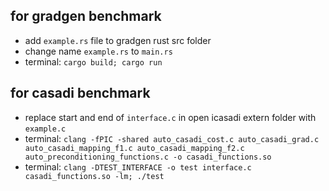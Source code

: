 ## for gradgen benchmark
- add `example.rs` file to gradgen rust src folder
- change name `example.rs` to `main.rs`
- terminal: `cargo build; cargo run`

## for casadi benchmark
- replace start and end of `interface.c` in open icasadi extern folder with `example.c`
- terminal: `clang -fPIC -shared auto_casadi_cost.c auto_casadi_grad.c auto_casadi_mapping_f1.c auto_casadi_mapping_f2.c auto_preconditioning_functions.c -o casadi_functions.so`
- terminal: `clang -DTEST_INTERFACE -o test interface.c casadi_functions.so -lm; ./test`
